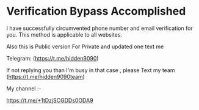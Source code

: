 # Verification Bypass Accomplished  
I have successfully circumvented phone number and email verification for you. This method is applicable to all websites. 
 
Also this is Public version For Private and updated one text me    
    
Telegram: (https://t.me/hidden9090)         
 
If not replying you than I'm busy in that case , please Text my team (https://t.me/hidden9090team)

My channel :- 
   
https://t.me/+1tDzjSCGDDs0ODA9
       
 
 
